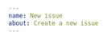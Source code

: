 ```yaml
---
name: New issue
about: Create a new issue
---
```


<!-- ⚠️ This is an open-source repository. Do not share sensitive information. -->
